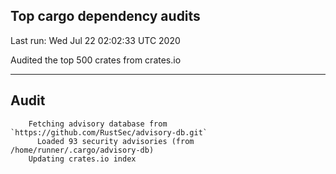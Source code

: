 Top cargo dependency audits
----


Last run:   Wed Jul 22 02:02:33 UTC 2020

Audited the top 500 crates from crates.io

----

## Audit

```
    Fetching advisory database from `https://github.com/RustSec/advisory-db.git`
      Loaded 93 security advisories (from /home/runner/.cargo/advisory-db)
    Updating crates.io index
```
